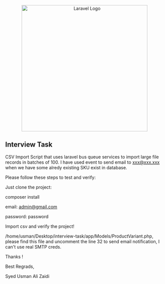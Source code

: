 <p align="center"><a href="https://laravel.com" target="_blank"><img src="https://raw.githubusercontent.com/laravel/art/master/logo-lockup/5%20SVG/2%20CMYK/1%20Full%20Color/laravel-logolockup-cmyk-red.svg" width="400" alt="Laravel Logo"></a></p>

## Interview Task

CSV Import Script that uses laravel bus queue services to import large file records 
in batches of 100. I have used event to send email to xxx@xxx.xxx when we have some alredy existing SKU 
exist in database.


Please follow these steps to test and verify:

Just clone the project:

composer install

email:  admin@gmail.com

password: password

Import csv and verify the project!







/home/usman/Desktop/interview-task/app/Models/ProductVariant.php, please find this file and uncomment the line 32 to send email notification, I can't use real SMTP creds.




Thanks !

Best Regrads,

Syed Usman Ali Zaidi
